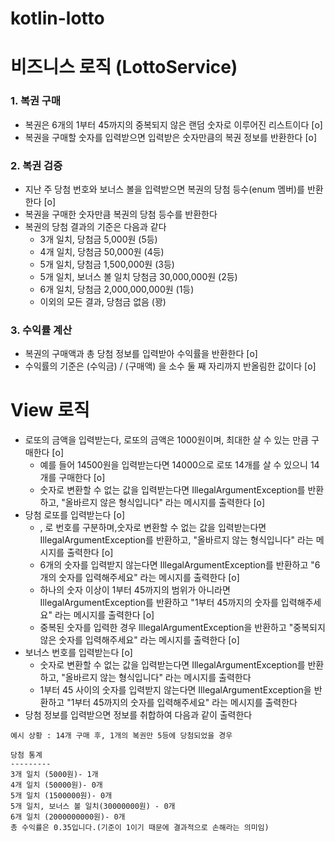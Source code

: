 # kotlin-lotto

# 비즈니스 로직 (LottoService)
### 1. 복권 구매
- 복권은 6개의 1부터 45까지의 중복되지 않은 랜덤 숫자로 이루어진 리스트이다 [o]
- 복권을 구매할 숫자를 입력받으면 입력받은 숫자만큼의 복권 정보를 반환한다 [o]


### 2. 복권 검증 
- 지난 주 당첨 번호와 보너스 볼을 입력받으면 복권의 당첨 등수(enum 멤버)를 반환한다 [o]
- 복권을 구매한 숫자만큼 복권의 당첨 등수를 반환한다
- 복권의 당첨 결과의 기준은 다음과 같다
  - 3개 일치, 당첨금 5,000원 (5등)
  - 4개 일치, 당첨금 50,000원 (4등)
  - 5개 일치, 당첨금 1,500,000원 (3등)
  - 5개 일치, 보너스 볼 일치 당첨금 30,000,000원 (2등)
  - 6개 일치, 당첨금 2,000,000,000원 (1등)
  - 이외의 모든 결과, 당첨금 없음 (꽝)

### 3. 수익률 계산
- 복권의 구매액과 총 당첨 정보를 입력받아 수익률을 반환한다 [o]
- 수익률의 기준은 (수익금) / (구매액) 을 소수 둘 째 자리까지 반올림한 값이다 [o]

# View 로직
- 로또의 금액을 입력받는다, 로또의 금액은 1000원이며, 최대한 살 수 있는 만큼 구매한다 [o]
  - 예를 들어 14500원을 입력받는다면 14000으로 로또 14개를 살 수 있으니 14개를 구매한다 [o]
  - 숫자로 변환할 수 없는 값을 입력받는다면 IllegalArgumentException를 반환하고, "올바르지 않은 형식입니다" 라는 메시지를 출력한다 [o]
- 당첨 로또를 입력받는다 [o]
  - , 로 번호를 구분하며,숫자로 변환할 수 없는 값을 입력받는다면 IllegalArgumentException를 반환하고, "올바르지 않는 형식입니다" 라는 메시지를 출력한다 [o]
  - 6개의 숫자를 입력받지 않는다면 IllegalArgumentException를 반환하고 "6개의 숫자를 입력해주세요" 라는 메시지를 출력한다 [o]
  - 하나의 숫자 이상이 1부터 45까지의 범위가 아니라면 IllegalArgumentException를 반환하고 "1부터 45까지의 숫자를 입력해주세요" 라는 메시지를 출력한다 [o]
  - 중복된 숫자를 입력한 경우 IllegalArgumentException을 반환하고 "중복되지 않은 숫자를 입력해주세요" 라는 메시지를 출력한다 [o]
- 보너스 번호를 입력받는다 [o]
  - 숫자로 변환할 수 없는 값을 입력받는다면 IllegalArgumentException를 반환하고, "올바르지 않는 형식입니다" 라는 메시지를 출력한다
  - 1부터 45 사이의 숫자를 입력받지 않는다면 IllegalArgumentException을 반환하고 "1부터 45까지의 숫자를 입력해주세요" 라는 메시지를 출력한다
- 당첨 정보를 입력받으면 정보를 취합하여 다음과 같이 출력한다 

```angular2html
예시 상황 : 14개 구매 후, 1개의 복권만 5등에 당첨되었을 경우

당첨 통계
---------
3개 일치 (5000원)- 1개
4개 일치 (50000원)- 0개
5개 일치 (1500000원)- 0개
5개 일치, 보너스 볼 일치(30000000원) - 0개
6개 일치 (2000000000원)- 0개
총 수익률은 0.35입니다.(기준이 1이기 때문에 결과적으로 손해라는 의미임)
```
